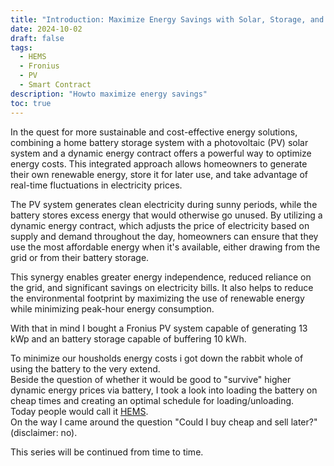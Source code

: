 ```yaml
---
title: "Introduction: Maximize Energy Savings with Solar, Storage, and Smart Contracts"
date: 2024-10-02
draft: false
tags:
  - HEMS
  - Fronius
  - PV
  - Smart Contract
description: "Howto maximize energy savings"
toc: true
---
```

In the quest for more sustainable and cost-effective energy solutions, combining a home battery storage system with a photovoltaic (PV) solar system and a dynamic energy contract offers a powerful way to optimize energy costs. This integrated approach allows homeowners to generate their own renewable energy, store it for later use, and take advantage of real-time fluctuations in electricity prices.  

The PV system generates clean electricity during sunny periods, while the battery stores excess energy that would otherwise go unused. By utilizing a dynamic energy contract, which adjusts the price of electricity based on supply and demand throughout the day, homeowners can ensure that they use the most affordable energy when it's available, either drawing from the grid or from their battery storage.  

This synergy enables greater energy independence, reduced reliance on the grid, and significant savings on electricity bills. It also helps to reduce the environmental footprint by maximizing the use of renewable energy while minimizing peak-hour energy consumption.  

With that in mind I bought a Fronius PV system capable of generating 13 kWp and an battery storage capable of buffering 10 kWh.  

To minimize our housholds energy costs i got down the rabbit whole of using the battery to the very extend.  
Beside the question of whether it would be good to "survive" higher dynamic energy prices via battery, I took a look into loading the battery on cheap times and creating an optimal schedule for loading/unloading.  
Today people would call it [HEMS](https://senec.com/de/magazin/hems).  
On the way I came around the question "Could I buy cheap and sell later?" (disclaimer: no).  

This series will be continued from time to time.
